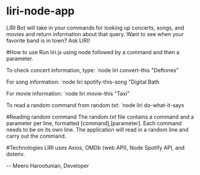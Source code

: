 # liri-node-app

LIRI Bot will take in your commands for looking up concerts, songs, and movies and return information about that query. Want to see when your favorite band is in town? Ask LIRI!

#How to use
Run liri.js using node followed by a command and then a parameter.

To check concert information, type:
`node liri convert-this "Deftones"

For song information:
`node liri spotify-this-song "Digital Bath

For movie information:
`node liri movie-this "Taxi"

To read a random command from random.txt:
`node liri do-what-it-says

#Reading random command
The random.txt file contains a command and a parameter per line, formatted [command],[parameter].
Each command needs to be on its own line.
The application will read in a random line and carry out the command.

#Technologies
LIRI uses Axios, OMDb (web API), Node Spotify API, and dotenv.

-- Meero Harootunian, Developer